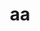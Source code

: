 ---
layout: post
title: aa
description: >
  A page showing how regular markdown content is styled in Hydejack.
image: /assets/img/blog/example-content-ii.jpg
sitemap: false
---